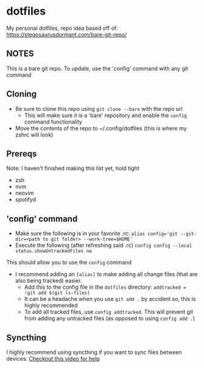# dotfiles
My personal dotfiles, repo idea based off of: https://stegosaurusdormant.com/bare-git-repo/

## NOTES
This is a bare git repo. To update, use the 'config' command with any git command

## Cloning
* Be sure to clone this repo using `git clone --bare` with the repo url
    * This will make sure it is a 'bare' repository and enable the `config` command functionality
* Move the contents of the repo to ~/.config/dotfiles (this is where my zshrc will look)

## Prereqs
Note: I haven't finished making this list yet, hold tight
* zsh
* nvm
* neovim
* spotifyd

## 'config' command
* Make sure the following is in your favorite .rc:
    `alias config='git --git-dir=<path to git folder> --work-tree=$HOME'`
* Execute the following (after refreshing said .rc)
    `config config --local status.showUntrackedFiles no`

This should allow you to use the `config` command
* I recommend adding an `[alias]` to make adding all change files (that are also being tracked) easier.
    * Add this to the config file in the `dotfiles` directory: `addtracked = !git add $(git ls-files)`
    * It can be a headache when you use `git add .` by accident so, this is highly recommended
    * To add all tracked files, use `config addtracked`. This will prevent git from adding any untracked files (as opposed to using `config add .`)

## Syncthing
I highly recommend using syncthing if you want to sync files between devices. [Checkout this video for help](https://www.youtube.com/watch?v=PSx-BkMOPF4)
